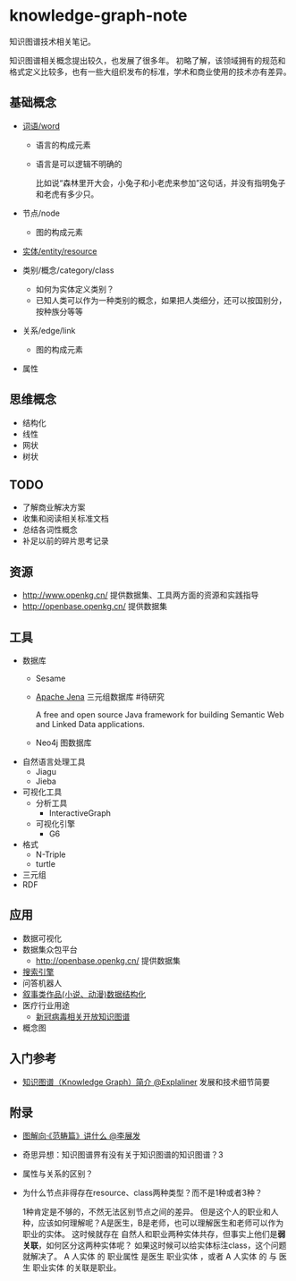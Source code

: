 # knowledge-graph-note

知识图谱技术相关笔记。

知识图谱相关概念提出较久，也发展了很多年。
初略了解，该领域拥有的规范和格式定义比较多，也有一些大组织发布的标准，学术和商业使用的技术亦有差异。

## 基础概念

* [词语/word](word.md)
  * 语言的构成元素
  * 语言是可以逻辑不明确的

    比如说“森林里开大会，小兔子和小老虎来参加”这句话，并没有指明兔子和老虎有多少只。

* 节点/node
  * 图的构成元素
* [实体/entity/resource](entity.md)
* 类别/概念/category/class
  * 如何为实体定义类别？
  * 已知人类可以作为一种类别的概念，如果把人类细分，还可以按国别分，按种族分等等
* 关系/edge/link
  * 图的构成元素
* 属性

## 思维概念

* 结构化
* 线性
* 网状
* 树状

## TODO

* 了解商业解决方案
* 收集和阅读相关标准文档
* 总结各词性概念
* 补足以前的碎片思考记录

## 资源

* <http://www.openkg.cn/> 提供数据集、工具两方面的资源和实践指导
* <http://openbase.openkg.cn/> 提供数据集

## 工具

* 数据库
  * Sesame
  * [Apache Jena](http://jena.apache.org/) 三元组数据库 #待研究

    A free and open source Java framework for building Semantic Web and Linked Data applications.
  * Neo4j 图数据库
* 自然语言处理工具
  * Jiagu
  * Jieba
* 可视化工具
  * 分析工具
    * InteractiveGraph
  * 可视化引擎
    * G6
* 格式
  * N-Triple
  * turtle
* 三元组
* RDF

## 应用

* 数据可视化
* 数据集众包平台
  * <http://openbase.openkg.cn/> 提供数据集
* [搜索引擎](app/searcher.md)
* 问答机器人
* [叙事类作品(小说、动漫)数据结构化](app/narrative-struct-data.md)
* 医疗行业用途
  * [新冠病毒相关开放知识图谱](https://mp.weixin.qq.com/s/Qv_FC1bbJFh6ZswMLit9rA)
* 概念图

## 入门参考

* [知识图谱（Knowledge Graph）简介 @Explaliner](https://zhuanlan.zhihu.com/p/45470163) 发展和技术细节简要

## 附录

* [图解向·《范畴篇》讲什么 @李展发](https://zhuanlan.zhihu.com/p/41249692)
* 奇思异想：知识图谱界有没有关于知识图谱的知识图谱？3
* 属性与关系的区别？
* 为什么节点非得存在resource、class两种类型？而不是1种或者3种？

  1种肯定是不够的，不然无法区别节点之间的差异。
  但是这个人的职业和人种，应该如何理解呢？A是医生，B是老师，也可以理解医生和老师可以作为职业的实体。
  这时候就存在 自然人和职业两种实体共存，但事实上他们是**弱关联**，如何区分这两种实体呢？
  如果这时候可以给实体标注class，这个问题就解决了。
  A 人实体 的 职业属性 是医生 职业实体 ，或者 A 人实体 的 与 医生 职业实体 的关联是职业。